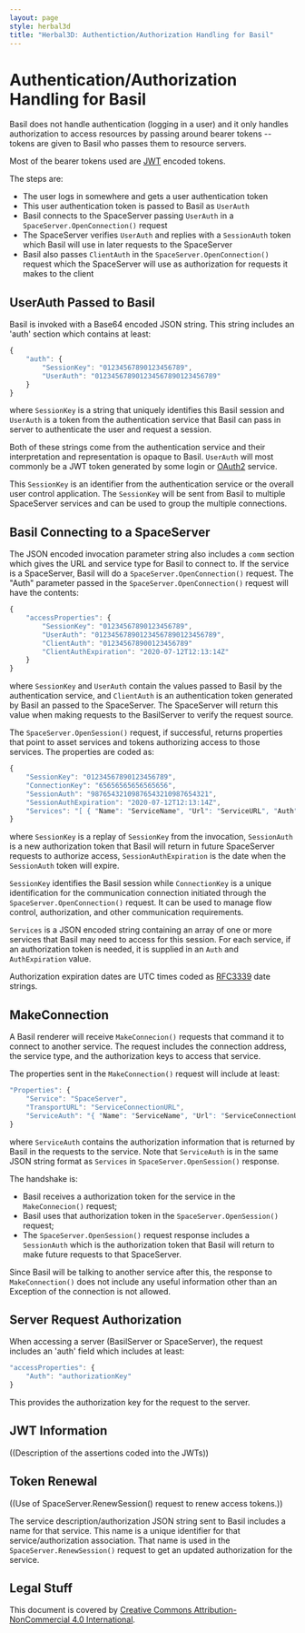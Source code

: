 ```yaml
---
layout: page
style: herbal3d
title: "Herbal3D: Authentiction/Authorization Handling for Basil"
---
```

# Authentication/Authorization Handling for Basil

Basil does not handle authentication (logging in a user) and it only handles
authorization to access resources by passing around bearer tokens -- tokens
are given to Basil who passes them to resource servers.

Most of the bearer tokens used are [JWT] encoded tokens.

The steps are:

- The user logs in somewhere and gets a user authentication token
- This user authentication token is passed to Basil as `UserAuth`
- Basil connects to the SpaceServer passing `UserAuth` in a `SpaceServer.OpenConnection()` request
- The SpaceServer verifies `UserAuth` and replies with a `SessionAuth` token which Basil will use in later requests to the SpaceServer
- Basil also passes `ClientAuth` in the `SpaceServer.OpenConnection()` request which the SpaceServer will use as authorization for requests it makes to the client

## UserAuth Passed to Basil

Basil is invoked with a Base64 encoded JSON string. This string includes an 'auth'
section which contains at least:

```javascript
{
    "auth": {
        "SessionKey": "01234567890123456789",
        "UserAuth": "012345678901234567890123456789"
    }
}
```

where `SessionKey` is a string that uniquely identifies this Basil session
and `UserAuth` is a token from the authentication service that Basil can
pass in server to authenticate the user and request a session.

Both of these strings come from the authentication service and their interpretation
and representation is opaque to Basil.
`UserAuth` will most commonly be a JWT token generated by some login or
[OAuth2] service.

This `SessionKey` is an identifier from the authentication service or the
overall user control application. The `SessionKey` will be sent from Basil to
multiple SpaceServer services and can be used to group the multiple connections.

## Basil Connecting to a SpaceServer

The JSON encoded invocation parameter string also includes a `comm` section which
gives the URL and service type for Basil to connect to. If the service is a
SpaceServer, Basil will do a `SpaceServer.OpenConnection()` request. The "Auth" parameter
passed in the `SpaceServer.OpenConnection()` request will have the contents:

```javascript
{
    "accessProperties": {
        "SessionKey": "01234567890123456789",
        "UserAuth": "012345678901234567890123456789",
        "ClientAuth": "012345678900123456789"
        "ClientAuthExpiration": "2020-07-12T12:13:14Z"
    }
}
```

where `SessionKey` and `UserAuth` contain the values passed to Basil by the
authentication service, and `ClientAuth` is an authentication token generated by
Basil an passed to the SpaceServer. The SpaceServer will return this value when
making requests to the BasilServer to verify the request source.

The `SpaceServer.OpenSession()` request, if successful, returns properties that
point to asset services and tokens authorizing access to those services.
The properties are coded as:

```javascript
{
    "SessionKey": "01234567890123456789",
    "ConnectionKey": "65656565656565656",
    "SessionAuth": "98765432109876543210987654321",
    "SessionAuthExpiration": "2020-07-12T12:13:14Z",
    "Services": "[ { "Name": "ServiceName", "Url": "ServiceURL", "Auth": "989898", "AuthExpiration": "2020-07-12T12:13:14Z" } ]"
}
```

where `SessionKey` is a replay of `SessionKey` from the invocation,
`SessionAuth` is a new authorization token that Basil will return in future
SpaceServer requests to authorize access,
`SessionAuthExpiration` is the date when the `SessionAuth` token will expire.

`SessionKey` identifies the Basil session while `ConnectionKey` is a unique identification
for the communication connection initiated through the `SpaceServer.OpenConnection()`
request. It can be used to manage flow control, authorization, and other communication
requirements.

`Services` is a JSON encoded string containing an array of one or more services that Basil
may need to access for this session. For each service, if an authorization token is needed,
it is supplied in an `Auth` and `AuthExpiration` value.

Authorization expiration dates are UTC times coded as [RFC3339] date strings.

## MakeConnection

A Basil renderer will receive `MakeConnecion()` requests that command it to connect
to another service.  The request includes the connection address, the service type, and
the authorization keys to access that service.

The properties sent in the `MakeConnection()` request will include at least:

```javascript
"Properties": {
    "Service": "SpaceServer",
    "TransportURL": "ServiceConnectionURL",
    "ServiceAuth": "{ "Name": "ServiceName", "Url": "ServiceConnectionURL", "Auth": "7878787", "AuthExpiration": "2020-07-12T12:13:14Z" }"
}
```

where `ServiceAuth` contains the authorization information that is returned by Basil in
the requests to the service.
Note that `ServiceAuth` is in the same JSON string format as `Services` in `SpaceServer.OpenSession()`
response.

The handshake is:

- Basil receives a authorization token for the service in the `MakeConnecion()` request;
- Basil uses that authorization token in the `SpaceServer.OpenSession()` request;
- The `SpaceServer.OpenSession()` request response includes a `SessionAuth` which is the authorization token that Basil will return to make future requests to that SpaceServer.

Since Basil will be talking to another service after this, the response to `MakeConnection()`
does not include any useful information other than an Exception of the connection is not allowed.

## Server Request Authorization

When accessing a server (BasilServer or SpaceServer), the request includes an 'auth'
field which includes at least:

```javascript
"accessProperties": {
    "Auth": "authorizationKey"
}
```

This provides the authorization key for the request to the server.

## JWT Information

((Description of the assertions coded into the JWTs))

## Token Renewal

((Use of SpaceServer.RenewSession() request to renew access tokens.))

The service description/authorization JSON string sent to Basil includes a name for that service.
This name is a unique identifier for that service/authorization association. That name is
used in the `SpaceServer.RenewSession()` request to get an updated authorization for the
service.


## Legal Stuff

This document is covered by [Creative Commons Attribution-NonCommercial 4.0 International].


[JWT]: https://jwt.io/
[JWT RFC]: https://tools.ietf.org/html/rfc7519
[RFC7519]: https://tools.ietf.org/html/rfc7519
[RFC3339]: https://tools.ietf.org/html/rfc3339
[OAuth2]: https://oauth.net/2/
[WGS 1984]: http://earth-info.nga.mil/GandG/publications/tr8350.2/tr8350_2.html
[OpenSimulator]: http://opensimulator.org/
[View Service]: http://loc-loc.net/
[Herbal System]: http://herbal3d.org/
[Basil Viewer]: http://basilviewer.org/
[Pesto]: http://misterblue.github.io/pesto/
[Ragu]: http://misterblue.github.io/ragu/
[BSD License]: http://opensource.org/licenses/BSD-3-Clause
[MIT License]: http://opensource.org/licenses/MIT
[Apache License]: http://opensource.org/licenses/Apache-2.0
[Creative Commons Attribution-NonCommercial 4.0 International]: http://creativecommons.org/licenses/by-nc/4.0/

<!-- vim: ts=2 sw=2 et ai
-->
